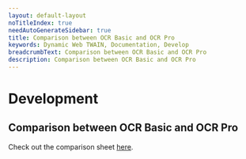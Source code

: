 ```yaml
---
layout: default-layout
noTitleIndex: true
needAutoGenerateSidebar: true
title: Comparison between OCR Basic and OCR Pro
keywords: Dynamic Web TWAIN, Documentation, Develop
breadcrumbText: Comparison between OCR Basic and OCR Pro
description: Comparison between OCR Basic and OCR Pro
---
```


# Development

## Comparison between OCR Basic and OCR Pro

Check out the comparison sheet [here](https://www.dynamsoft.com/Documents/ocr-basic-versus-ocr-pro.pdf).
